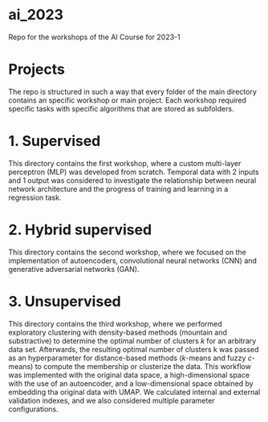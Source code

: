 # ai_2023
Repo for the workshops of the AI Course for 2023-1

# Projects
The repo is structured in such a way that every folder of the main directory contains an specific workshop or main project. Each workshop required specific tasks with specific algorithms that are stored as subfolders.

# 1. Supervised
This directory contains the first workshop, where a custom multi-layer perceptron (MLP) was developed from scratch. Temporal data with 2 inputs and 1 output was considered to investigate the relationship between neural network architecture and the progress of training and learning in a regression task.

# 2. Hybrid supervised
This directory contains the second workshop, where we focused on the implementation of autoencoders, convolutional neural networks (CNN) and generative adversarial networks (GAN).

# 3. Unsupervised
This directory contains the third workshop, where we performed exploratory clustering with density-based methods (mountain and substractive) to determine the optimal number of clusters $k$ for an arbitrary data set. Afterwards, the resulting optimal number of clusters k was passed as an hyperparameter for distance-based methods ($k$-means and fuzzy $c$-means) to compute the membership or clusterize the data. This workflow was implemented with the original data space, a high-dimensional space with the use of an autoencoder, and a low-dimensional space obtained by embedding tha original data with UMAP. We calculated internal and external validation indexes, and we also considered multiple parameter configurations.
